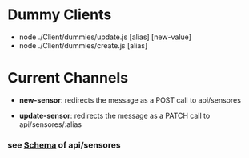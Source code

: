 # Dummy Clients

* node ./Client/dummies/update.js [alias] [new-value]
* node ./Client/dummies/create.js [alias]

# Current Channels

* **new-sensor**: redirects the message as a POST call to api/sensores

* **update-sensor**: redirects the message as a PATCH call to api/sensores/:alias

### see [Schema](../server/src/models/sensor.js) of api/sensores
